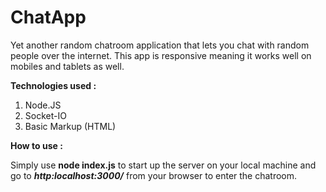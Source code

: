 # ChatApp

Yet another random chatroom application that lets you chat with random people over the internet. This app is responsive meaning it works well on mobiles and tablets as well.

**Technologies used :** 

1. Node.JS
2. Socket-IO
3. Basic Markup (HTML)

**How to use :**

Simply use **node index.js** to start up the server on your local machine and go to ***http:localhost:3000/*** from your browser to enter the chatroom.


